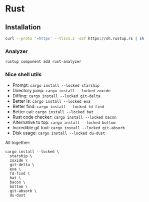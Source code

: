 # Rust

## Installation

```bash
curl --proto '=https' --tlsv1.2 -sSf https://sh.rustup.rs | sh
```

### Analyzer

```bash
rustup component add rust-analyzer
```

### Nice shell utils

- Prompt: `cargo install --locked starship`
- Directory jump: `cargo install --locked zoxide`
- Diffing: `cargo install --locked git-delta`
- Better ls: `cargo install --locked exa`
- Better find: `cargo install --locked fd-find`
- Better cat: `cargo install --locked bat`
- Rust code checker: `cargo install --locked bacon`
- Alternative to top: `cargo install --locked bottom`
- Incredible git tool: `cargo install --locked git-absorb`
- Disk usage: `cargo install --locked du-dust`

All together:

```
cargo install --locked \
  starship \
  zoxide \
  git-delta \
  exa \
  fd-find \
  bat \
  bacon \
  bottom \
  git-absorb \
  du-dust
```
